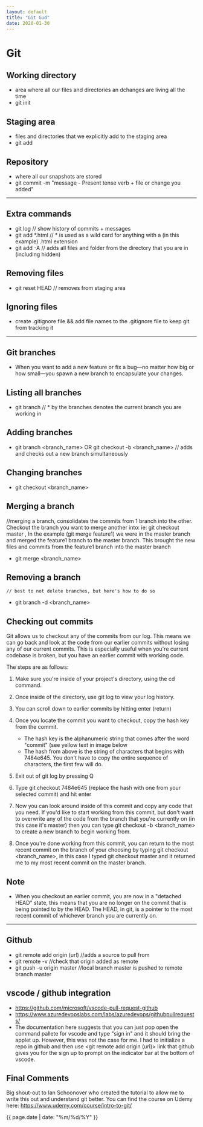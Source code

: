 ```yaml
---
layout: default
title: "Git Gud"
date: 2020-01-30
---
```


# Git


## Working directory
- area where all our files and directories an dchanges are living all the time
- git init

## Staging area
- files and directories that we explicitly add to the staging area
- git add

## Repository
- where all our snapshots are stored
- git commit -m "message - Present tense verb + file or change you added"
-------------------------------------------------------------------------------------------------------------------------------------------------------------------------------
## Extra commands
 - git log // show history of commits + messages
 - git add *.html // * is used as a wild card for anything with a (in this example) .html extension
 - git add -A  // adds all files and folder from the directory that you are in (including hidden)

## Removing files
- git reset HEAD <filename> // removes from staging area

## Ignoring files
- create .gitignore file && add file names to the .gitignore file to keep git from tracking it
-------------------------------------------------------------------------------------------------------------------------------------------------------------------------------
## Git branches 
- When you want to add a new feature or fix a bug—no matter how big or how small—you spawn a new branch to encapsulate your changes. 

## Listing all branches
- git branch // * by the branches denotes the current branch you are working in

## Adding branches
-  git branch <branch_name> OR git checkout -b <branch_name>  // adds and checks out a new branch simultaneously

## Changing branches
- git checkout <branch_name>

## Merging a branch 
//merging a branch, consolidates the commits from 1 branch into the other. Checkout the branch you want to merge another into: ie: git checkout master , In the example (git merge feature1) we were in the master branch and merged the feature1 branch to the master branch. This brought the new files and commits from the feature1 branch into the master branch
- git merge <branch_name> 

## Removing a branch
    // best to not delete branches, but here's how to do so
- git branch -d <branch_name>

## Checking out commits

Git allows us to checkout any of the commits from our log. This means we can go back and look at the code from our earlier commits without losing any of our current commits. This is especially useful when you're current codebase is broken, but you have an earlier commit with working code.

The steps are as follows:

1) Make sure you're inside of your project's directory, using the cd command.

2) Once inside of the directory, use git log to view your log history.

3) You can scroll down to earlier commits by hitting enter (return)

4) Once you locate the commit you want to checkout, copy the hash key from the commit.
    - The hash key is the alphanumeric string that comes after the word "commit" (see yellow text in image below
    - The hash from above is the string of characters that begins with 7484e645. You don't have to copy the entire sequence of characters, the first few will do.

5) Exit out of git log by pressing Q

6) Type git checkout 7484e645 (replace the hash with one from your selected commit) and hit enter

7) Now you can look around inside of this commit and copy any code that you need. If you'd like to start working from this commit, but don't want to overwrite any of the code from the branch that you're currently on (in this case it's master) then you can type git checkout -b <branch_name> to create a new branch to begin working from.

8) Once you're done working from this commit, you can return to the most recent commit on the branch of your choosing by typing git checkout <branch_name>, in this case I typed git checkout master and it returned me to my most recent commit on the master branch.

## Note  
- When you checkout an earlier commit, you are now in a "detached HEAD" state, this means that you are no longer on the commit that is being pointed to by the HEAD. The HEAD, in git, is a pointer to the most recent commit of whichever branch you are currently on.

-------------------------------------------------------------------------------------------------------------------------------------------------------------------------------

## Github
- git remote add origin (url) //adds a source to pull from
- git remote -v //check that origin added as remote
- git push -u origin master //local branch master is pushed to remote branch master


## vscode / github integration
- https://github.com/microsoft/vscode-pull-request-github 
- https://www.azuredevopslabs.com/labs/azuredevops/githubpullrequests/ 
- The documentation here suggests that you can just pop open the command pallete for vscode and type "sign in" and it should bring the applet up. However, this was not the case for me. I had to initialize a repo in github and then use <git remote add origin (url)> link that github gives you for the sign up to prompt on the indicator bar at the bottom of vscode. 

## Final Comments
Big shout-out to Ian Schoonover who created the tutorial to allow me to write this out and understand git better. You can find the course on Udemy here: https://www.udemy.com/course/intro-to-git/ 

{{ page.date | date: "%m/%d/%Y" }}
